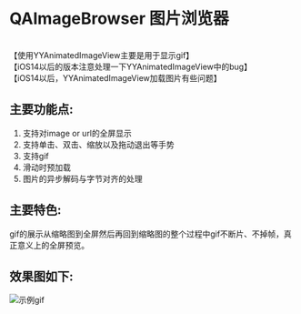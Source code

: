 # QAImageBrowser   图片浏览器<br>
 <br>
【使用YYAnimatedImageView主要是用于显示gif】 <br>
【iOS14以后的版本注意处理一下YYAnimatedImageView中的bug】 <br>
【iOS14以后，YYAnimatedImageView加载图片有些问题】 <br>

主要功能点:<br>
--------------
1. 支持对image or url的全屏显示 <br>
2. 支持单击、双击、缩放以及拖动退出等手势 <br>
3. 支持gif <br>
4. 滑动时预加载 <br>
5. 图片的异步解码与字节对齐的处理 <br>

主要特色:<br>
--------------
gif的展示从缩略图到全屏然后再回到缩略图的整个过程中gif不断片、不掉帧，真正意义上的全屏预览。

效果图如下:<br>
------------
![示例gif](https://github.com/Avery-AN/QAImageBrowser/raw/master/DEMO_images/demo.gif)<br>
